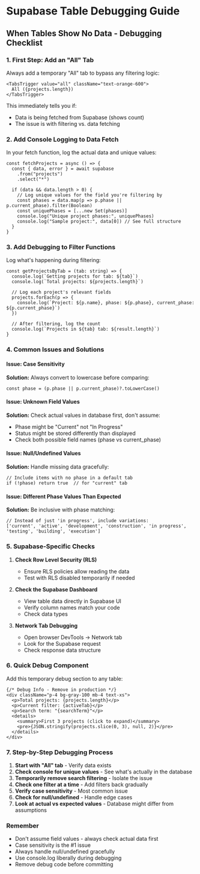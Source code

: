 # Supabase Table Debugging Guide

## When Tables Show No Data - Debugging Checklist

### 1. First Step: Add an "All" Tab
Always add a temporary "All" tab to bypass any filtering logic:

```tsx
<TabsTrigger value="all" className="text-orange-600">
  All ({projects.length})
</TabsTrigger>
```

This immediately tells you if:
- Data is being fetched from Supabase (shows count)
- The issue is with filtering vs. data fetching

### 2. Add Console Logging to Data Fetch
In your fetch function, log the actual data and unique values:

```tsx
const fetchProjects = async () => {
  const { data, error } = await supabase
    .from("projects")
    .select("*")
    
  if (data && data.length > 0) {
    // Log unique values for the field you're filtering by
    const phases = data.map(p => p.phase || p.current_phase).filter(Boolean)
    const uniquePhases = [...new Set(phases)]
    console.log("Unique project phases:", uniquePhases)
    console.log("Sample project:", data[0]) // See full structure
  }
}
```

### 3. Add Debugging to Filter Functions
Log what's happening during filtering:

```tsx
const getProjectsByTab = (tab: string) => {
  console.log(`Getting projects for tab: ${tab}`)
  console.log(`Total projects: ${projects.length}`)
  
  // Log each project's relevant fields
  projects.forEach(p => {
    console.log(`Project: ${p.name}, phase: ${p.phase}, current_phase: ${p.current_phase}`)
  })
  
  // After filtering, log the count
  console.log(`Projects in ${tab} tab: ${result.length}`)
}
```

### 4. Common Issues and Solutions

#### Issue: Case Sensitivity
**Solution:** Always convert to lowercase before comparing:
```tsx
const phase = (p.phase || p.current_phase)?.toLowerCase()
```

#### Issue: Unknown Field Values
**Solution:** Check actual values in database first, don't assume:
- Phase might be "Current" not "In Progress"
- Status might be stored differently than displayed
- Check both possible field names (phase vs current_phase)

#### Issue: Null/Undefined Values
**Solution:** Handle missing data gracefully:
```tsx
// Include items with no phase in a default tab
if (!phase) return true  // for "current" tab
```

#### Issue: Different Phase Values Than Expected
**Solution:** Be inclusive with phase matching:
```tsx
// Instead of just 'in progress', include variations:
['current', 'active', 'development', 'construction', 'in progress', 'testing', 'building', 'execution']
```

### 5. Supabase-Specific Checks

1. **Check Row Level Security (RLS)**
   - Ensure RLS policies allow reading the data
   - Test with RLS disabled temporarily if needed

2. **Check the Supabase Dashboard**
   - View table data directly in Supabase UI
   - Verify column names match your code
   - Check data types

3. **Network Tab Debugging**
   - Open browser DevTools → Network tab
   - Look for the Supabase request
   - Check response data structure

### 6. Quick Debug Component
Add this temporary debug section to any table:

```tsx
{/* Debug Info - Remove in production */}
<div className="p-4 bg-gray-100 mb-4 text-xs">
  <p>Total projects: {projects.length}</p>
  <p>Current filter: {activeTab}</p>
  <p>Search term: "{searchTerm}"</p>
  <details>
    <summary>First 3 projects (click to expand)</summary>
    <pre>{JSON.stringify(projects.slice(0, 3), null, 2)}</pre>
  </details>
</div>
```

### 7. Step-by-Step Debugging Process

1. **Start with "All" tab** - Verify data exists
2. **Check console for unique values** - See what's actually in the database
3. **Temporarily remove search filtering** - Isolate the issue
4. **Check one filter at a time** - Add filters back gradually
5. **Verify case sensitivity** - Most common issue
6. **Check for null/undefined** - Handle edge cases
7. **Look at actual vs expected values** - Database might differ from assumptions

### Remember
- Don't assume field values - always check actual data first
- Case sensitivity is the #1 issue
- Always handle null/undefined gracefully
- Use console.log liberally during debugging
- Remove debug code before committing